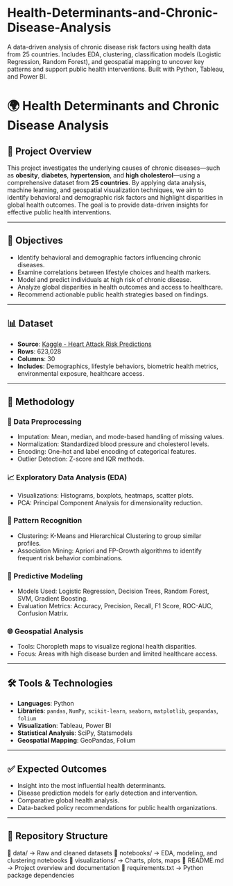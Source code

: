 # Health-Determinants-and-Chronic-Disease-Analysis
A data-driven analysis of chronic disease risk factors using health data from 25 countries. Includes EDA, clustering, classification models (Logistic Regression, Random Forest), and geospatial mapping to uncover key patterns and support public health interventions. Built with Python, Tableau, and Power BI.
# 🌍 Health Determinants and Chronic Disease Analysis

## 📘 Project Overview
This project investigates the underlying causes of chronic diseases—such as **obesity**, **diabetes**, **hypertension**, and **high cholesterol**—using a comprehensive dataset from **25 countries**. By applying data analysis, machine learning, and geospatial visualization techniques, we aim to identify behavioral and demographic risk factors and highlight disparities in global health outcomes. The goal is to provide data-driven insights for effective public health interventions.

---

## 🎯 Objectives
- Identify behavioral and demographic factors influencing chronic diseases.
- Examine correlations between lifestyle choices and health markers.
- Model and predict individuals at high risk of chronic disease.
- Analyze global disparities in health outcomes and access to healthcare.
- Recommend actionable public health strategies based on findings.

---

## 📊 Dataset
- **Source**: [Kaggle - Heart Attack Risk Predictions](https://www.kaggle.com/datasets/ankushpanday1/heart-attack-risk-predictions)
- **Rows**: 623,028  
- **Columns**: 30  
- **Includes**: Demographics, lifestyle behaviors, biometric health metrics, environmental exposure, healthcare access.

---

## 🧪 Methodology

### 🔧 Data Preprocessing
- Imputation: Mean, median, and mode-based handling of missing values.
- Normalization: Standardized blood pressure and cholesterol levels.
- Encoding: One-hot and label encoding of categorical features.
- Outlier Detection: Z-score and IQR methods.

### 📈 Exploratory Data Analysis (EDA)
- Visualizations: Histograms, boxplots, heatmaps, scatter plots.
- PCA: Principal Component Analysis for dimensionality reduction.

### 🧩 Pattern Recognition
- Clustering: K-Means and Hierarchical Clustering to group similar profiles.
- Association Mining: Apriori and FP-Growth algorithms to identify frequent risk behavior combinations.

### 🤖 Predictive Modeling
- Models Used: Logistic Regression, Decision Trees, Random Forest, SVM, Gradient Boosting.
- Evaluation Metrics: Accuracy, Precision, Recall, F1 Score, ROC-AUC, Confusion Matrix.

### 🌐 Geospatial Analysis
- Tools: Choropleth maps to visualize regional health disparities.
- Focus: Areas with high disease burden and limited healthcare access.

---

## 🛠 Tools & Technologies
- **Languages**: Python  
- **Libraries**: `pandas`, `NumPy`, `scikit-learn`, `seaborn`, `matplotlib`, `geopandas`, `folium`  
- **Visualization**: Tableau, Power BI  
- **Statistical Analysis**: SciPy, Statsmodels  
- **Geospatial Mapping**: GeoPandas, Folium  

---

## ✅ Expected Outcomes
- Insight into the most influential health determinants.
- Disease prediction models for early detection and intervention.
- Comparative global health analysis.
- Data-backed policy recommendations for public health organizations.

---

## 📂 Repository Structure
📁 data/ → Raw and cleaned datasets
📁 notebooks/ → EDA, modeling, and clustering notebooks
📁 visualizations/ → Charts, plots, maps
📄 README.md → Project overview and documentation
📄 requirements.txt → Python package dependencies
